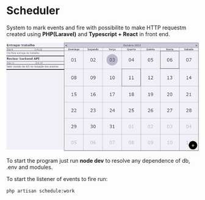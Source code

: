 # Scheduler
System to mark events and fire with possibilite to make HTTP requestm created using **PHP(Laravel)** and **Typescript + React** in front end.

![Scheduler Image](./public/front.png)

To start the program just run **node dev** to resolve any dependence of db, .env and modules.

To start the listener of events to fire run:
```bash
php artisan schedule:work
```